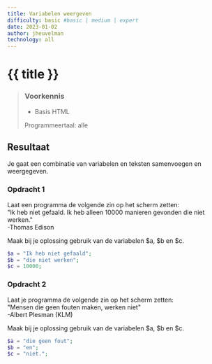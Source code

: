 ```yaml
---
title: Variabelen weergeven
difficulty: basic #basic | medium | expert
date: 2023-01-02
author: jheuvelman
technology: all
---
```




# {{ title }}

> ### Voorkennis
> * Basis HTML
> 
> Programmeertaal: alle

## Resultaat
Je gaat een combinatie van variabelen en teksten samenvoegen en weergegeven.

### Opdracht 1
Laat een programma de volgende zin op het scherm zetten:  
"Ik heb niet gefaald. Ik heb alleen 10000 manieren gevonden die niet werken."  
-Thomas Edison  
  
Maak bij je oplossing gebruik van de variabelen $a, $b en $c.

```php
$a = "Ik heb niet gefaald";
$b = "die niet werken";
$c = 10000;
```
### Opdracht 2
Laat je programma de volgende zin op het scherm zetten:  
"Mensen die geen fouten maken, werken niet"  
-Albert Plesman (KLM)

Maak bij je oplossing gebruik van de variabelen $a, $b en $c.

```php
$a = "die geen fout";
$b = "en";
$c = "niet.";
```

